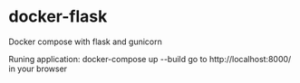 # docker-flask
Docker compose with flask and gunicorn


Runing application:
docker-compose up --build
go to http://localhost:8000/ in your browser
